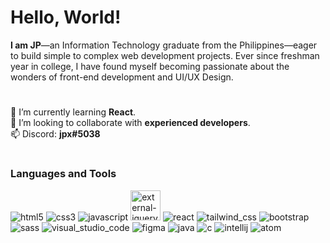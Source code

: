 # Hello, World! 
**I am JP**—an Information Technology graduate from the Philippines—eager to build simple to complex web development projects. Ever since freshman year in college, I have found myself becoming passionate about the wonders of front-end development and UI/UX Design.
#
🌱 I’m currently learning **React**.  
👋 I’m looking to collaborate with **experienced developers**.  
📫 Discord: **jpx#5038**
# 
### Languages and Tools
<img src="https://img.icons8.com/color/48/000000/html-5.png" alt="html5"/>   <img src="https://img.icons8.com/color/48/000000/css3.png" alt="css3"/>   <img src="https://img.icons8.com/color/48/000000/javascript.png" alt="javascript"/>   <img width="48" height="48" src="https://img.icons8.com/external-tal-revivo-color-tal-revivo/24/external-jquery-is-a-javascript-library-designed-to-simplify-html-logo-color-tal-revivo.png" alt="external-jquery-is-a-javascript-library-designed-to-simplify-html-logo-color-tal-revivo"/>   <img src="https://img.icons8.com/office/48/react.png" alt="react"/>   <img src="https://img.icons8.com/color/48/tailwind_css.png" alt="tailwind_css"/>   <img src="https://img.icons8.com/color/48/000000/bootstrap.png" alt="bootstrap"/>   <img src="https://img.icons8.com/color/48/000000/sass-avatar.png" alt="sass"/>   <img src="https://img.icons8.com/fluent/48/000000/visual-studio-code-2019.png" alt="visual_studio_code"/>   <img src="https://img.icons8.com/color/48/figma--v1.png" alt="figma"/>   <img src="https://img.icons8.com/color/48/000000/java-coffee-cup-logo.png" alt="java"/>  <img src="https://img.icons8.com/color/48/000000/c-programming.png" alt="c"/>   <img src="https://img.icons8.com/color/48/000000/intellij-idea.png" alt="intellij"/>   <img src="https://img.icons8.com/clouds/48/000000/atom-editor.png" alt="atom"/>

<!--
**jpzs444/jpzs444** is a ✨ _special_ ✨ repository because its `README.md` (this file) appears on your GitHub profile.


Here are some ideas to get you started:

- 🔭 I’m currently working on ...
- 🌱 I’m currently learning ...
- 👯 I’m looking to collaborate on ...
- 🤔 I’m looking for help with ...
- 💬 Ask me about ...
- 📫 Discord: jpx#5038
- 😄 Pronouns: ...
- ⚡ Fun fact: ...
-->
